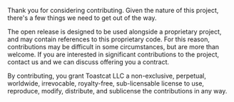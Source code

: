 Thank you for considering contributing. Given the nature of this project, there's a few things we need to get out of the way.

The open release is designed to be used alongside a proprietary project, and may contain references to this proprietary code. For this reason, contributions may be difficult in some circumstances, but are more than welcome. If you are interested in significant contributions to the project, contact us and we can discuss offering you a contract.

By contributing, you grant Toastcat LLC a non-exclusive, perpetual, worldwide, irrevocable, royalty-free, sub-licensable license to use, reproduce, modify, distribute, and sublicense the contributions in any way.

